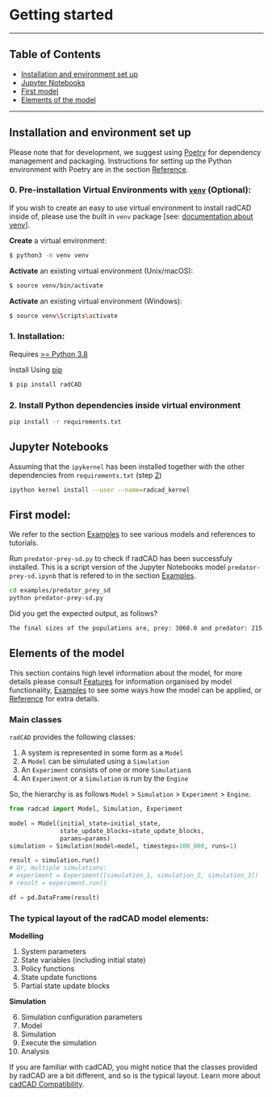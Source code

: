 # Getting started

---

## Table of Contents

 - [Installation and environment set up](#installation-and-environment-set-up)
 - [Jupyter Notebooks](#jupyter-notebooks)
 - [First model](#first-model)
 - [Elements of the model](#elements-of-the-model)

---


## Installation and environment set up

Please note that for development, we suggest using [Poetry](https://python-poetry.org/) for dependency management and packaging. Instructions for setting up the Python environment with Poetry are in the section [Reference](/reference/#set-up-environment-with-poetry).

### 0. Pre-installation Virtual Environments with [`venv`](https://docs.python.org/3/library/venv.html) (Optional):
If you wish to create an easy to use virtual environment to install radCAD inside of, please use the built in `venv` package [see: [documentation about venv](https://docs.python.org/3/library/venv.html)].

**Create** a virtual environment:
```bash
$ python3 -m venv venv
```

**Activate** an existing virtual environment (Unix/macOS):
```bash
$ source venv/bin/activate
```

**Activate** an existing virtual environment (Windows):
```bash
$ source venv\Scripts\activate
```

### 1. Installation: 
Requires [>= Python 3.8](https://www.python.org/downloads/) 

Install Using [pip](https://pypi.org/project/cadCAD/)
```bash
$ pip install radCAD
```

### 2. Install Python dependencies inside virtual environment

```bash
pip install -r requirements.txt
```



## Jupyter Notebooks

Assuming that the `ipykernel` has been installed together with the other dependencies from `requirements.txt` (step [2](#2-install-python-dependencies-inside-virtual-environment))

```bash
ipython kernel install --user --name=radcad_kernel
```


## First model:

We refer to the section [Examples](examples.md) to see various models and references to tutorials. 

Run `predator-prey-sd.py` to check if radCAD has been successfuly installed. This is a script version of the Jupyter Notebooks model `predator-prey-sd.ipynb` that is refered to in the section [Examples](/examples/#predator-prey).


```bash
cd examples/predator_prey_sd
python predator-prey-sd.py
```

Did you get the expected output, as follows?

```bash
The final sizes of the populations are, prey: 3068.0 and predator: 215.0.
```


## Elements of the model

This section contains high level information about the model, for more details please consult [Features](features.md) for information organised by model functionality, [Examples](examples.md) to see some ways how the model can be applied, or [Reference](reference.md) for extra details.

### Main classes

`radCAD` provides the following classes:

1. A system is represented in some form as a `Model`
2. A `Model` can be simulated using a `Simulation`
3. An `Experiment` consists of one or more `Simulation`s
4. An `Experiment` or a `Simulation` is run by the `Engine`

So, the hierarchy is as follows `Model` > `Simulation` > `Experiment` > `Engine`.

```python
from radcad import Model, Simulation, Experiment

model = Model(initial_state=initial_state, 
              state_update_blocks=state_update_blocks, 
              params=params)
simulation = Simulation(model=model, timesteps=100_000, runs=1)

result = simulation.run()
# Or, multiple simulations:
# experiment = Experiment([simulation_1, simulation_2, simulation_3])
# result = experiment.run()

df = pd.DataFrame(result)
```

### The typical layout of the radCAD model elements:



**Modelling**

<ol>
  <li>System parameters</li>
  <li>State variables (including initial state)</li>
  <li>Policy functions</li>
  <li>State update functions</li>
  <li>Partial state update blocks</li>
</ol>

**Simulation**

<ol start=6>
  <li>Simulation configuration parameters</li>
  <li>Model</li>
  <li>Simulation</li>
  <li>Execute the simulation</li>
  <li>Analysis</li>
</ol>


If you are familiar with cadCAD, you might notice that the classes provided by radCAD are a bit different, and so is the typical layout. Learn more about [cadCAD Compatibility](/reference/#cadcad-compatibility).
